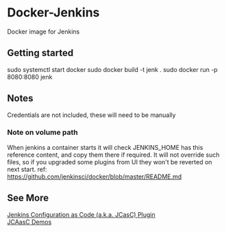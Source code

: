 # Docker-Jenkins
Docker image for Jenkins

## Getting started

sudo systemctl start docker
sudo docker build -t jenk .
sudo docker run -p 8080:8080 jenk

## Notes
Credentials are not included, these will need to be manually

### Note on volume path

When jenkins a container starts it will check JENKINS_HOME has this reference content, and copy them there if required. It will not override such files, so if you upgraded some plugins from UI they won't be reverted on next start. ref: https://github.com/jenkinsci/docker/blob/master/README.md

## See More

[Jenkins Configuration as Code (a.k.a. JCasC) Plugin](https://github.com/jenkinsci/configuration-as-code-plugin/blob/master/README.md)  
[JCAasC Demos](https://github.com/jenkinsci/configuration-as-code-plugin/tree/master/demos)
